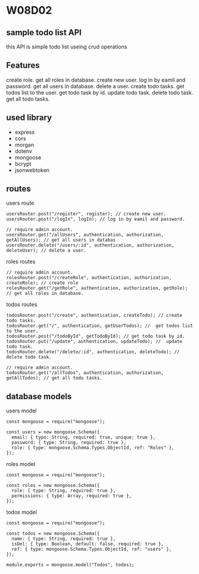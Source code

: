 # W08D02

## sample todo list API

this API is simple todo list useing crud operations

## Features

create role.
get all roles in database.
create new user.
log in by eamil and password.
get all users in database.
delete a user.
create todo tasks.
get todos list to the user.
get todo task by id.
update todo task.
delete todo task.
get all todo tasks.

## used library

- express
- cors
- morgan
- dotenv
- mongoose
- bcrypt
- jsonwebtoken

## routes

users route

```
usersRouter.post("/register", register); // create new user.
usersRouter.post("/logIn", logIn); // log in by eamil and password.

// require admin account.
usersRouter.get("/allUsers", authentication, authorization, getAllUsers); // get all users in databas
usersRouter.delete("/users/:id", authentication, authorization, deleteUser); // delete a user.
```

roles routes

```
// require admin account.
rolesRouter.post("/createRole", authentication, authorization, createRole); // create role
rolesRouter.get("/getRole", authentication, authorization, getRole); // get all roles in database.
```

todos routes

```
todosRouter.post("/create", authentication, createTodo); // create todo tasks.
todosRouter.get("/", authentication, getUserTodos); //  get todos list to the user.
todosRouter.post("/todoById", getTodoById); // get todo task by id.
todosRouter.put("/update", authentication, updateTodo); //  update todo task.
todosRouter.delete("/delete/:id", authentication, deleteTodo); //  delete todo task.

// require admin account.
todosRouter.get("/allTodos", authentication, authorization, getAllTodos); // get all todo tasks.
```

## database models
users model 
```
const mongoose = require("mongoose");

const users = new mongoose.Schema({
  email: { type: String, required: true, unique: true },
  password: { type: String, required: true },
  role: { type: mongoose.Schema.Types.ObjectId, ref: "Roles" },
});
```
roles model
```
const mongoose = require("mongoose");

const roles = new mongoose.Schema({
  role: { type: String, required: true },
  permissions: { type: Array, required: true },
});
```
todos model 
```
const mongoose = require("mongoose");

const todos = new mongoose.Schema({
  name: { type: String, required: true },
  isDel: { type: Boolean, default: false, required: true },
  ref: { type: mongoose.Schema.Types.ObjectId, ref: "users" },
});

module.exports = mongoose.model("Todos", todos);
```
